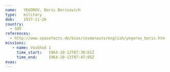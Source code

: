 ```yaml
---
name:	YEGOROV, Boris Borisovich 
type:	military
dob:	1937-11-26
country:
  - SOV
references:
  - http://www.spacefacts.de/bios/cosmonauts/english/yegorov_boris.htm
missions:
   - name: Voskhod 1
     time_start:   1964-10-12T07:30:01Z
     time_end:     1964-10-13T07:47:05Z
evas:
---
```

